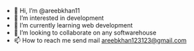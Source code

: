 - 👋 Hi, I’m @areebkhan11
- 👀 I’m interested in development
- 🌱 I’m currently learning web development
- 💞️ I’m looking to collaborate on any softwarehouse 
- 📫 How to reach me send mail areebkhan123123@gmail.com

<!---
areebkhan11/areebkhan11 is a ✨ special ✨ repository because its `README.md` (this file) appears on your GitHub profile.
You can click the Preview link to take a look at your changes.
--->
